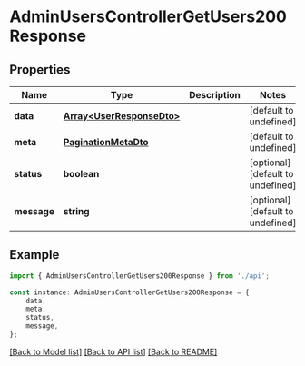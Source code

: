 # AdminUsersControllerGetUsers200Response


## Properties

Name | Type | Description | Notes
------------ | ------------- | ------------- | -------------
**data** | [**Array&lt;UserResponseDto&gt;**](UserResponseDto.md) |  | [default to undefined]
**meta** | [**PaginationMetaDto**](PaginationMetaDto.md) |  | [default to undefined]
**status** | **boolean** |  | [optional] [default to undefined]
**message** | **string** |  | [optional] [default to undefined]

## Example

```typescript
import { AdminUsersControllerGetUsers200Response } from './api';

const instance: AdminUsersControllerGetUsers200Response = {
    data,
    meta,
    status,
    message,
};
```

[[Back to Model list]](../README.md#documentation-for-models) [[Back to API list]](../README.md#documentation-for-api-endpoints) [[Back to README]](../README.md)
